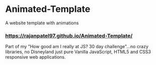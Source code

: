 # Animated-Template
A website template with animations

### https://rajanpatel97.github.io/Animated-Template/

Part of my "How good am I really at JS? 30 day challenge"...no crazy libraries, no Disneyland just pure Vanilla JavaScript, HTML5 and CSS3 responsive web applications.
